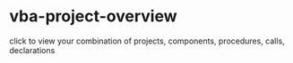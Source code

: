 # vba-project-overview
click to view your combination of projects, components, procedures, calls, declarations
